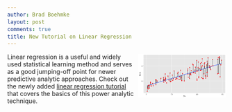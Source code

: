 ```yaml
---
author: Brad Boehmke
layout: post
comments: true
title: New Tutorial on Linear Regression
---
```


<img src="/public/images/analytics/regression/sq.errors-1.png"  style="float:right; margin: 2px 0px 0px 10px; width: 40%; height: 40%;" />

Linear regression is a useful and widely used statistical learning method and serves as a good jumping-off point for newer predictive analytic approaches. Check out the newly added [linear regression tutorial](http://uc-r.github.io/linear_regression) that covers the basics of this power analytic technique.
